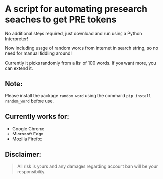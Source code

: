 # A script for automating presearch seaches to get PRE tokens

No additional steps required, just download and run using a Python Interpreter!

Now including usage of random words from internet in search string, so no need for manual fiddling around!

Currently it picks randomly from a list of 100 words. If you want more, you can extend it.

## Note:
Please install the package ```random_word``` using the command ```pip install random_word``` before use.

## Currently works for: 
* Google Chrome
* Microsoft Edge
* Mozilla Firefox

## Disclaimer: 
> All risk is yours and any damages regarding account ban will be your responsibility.
